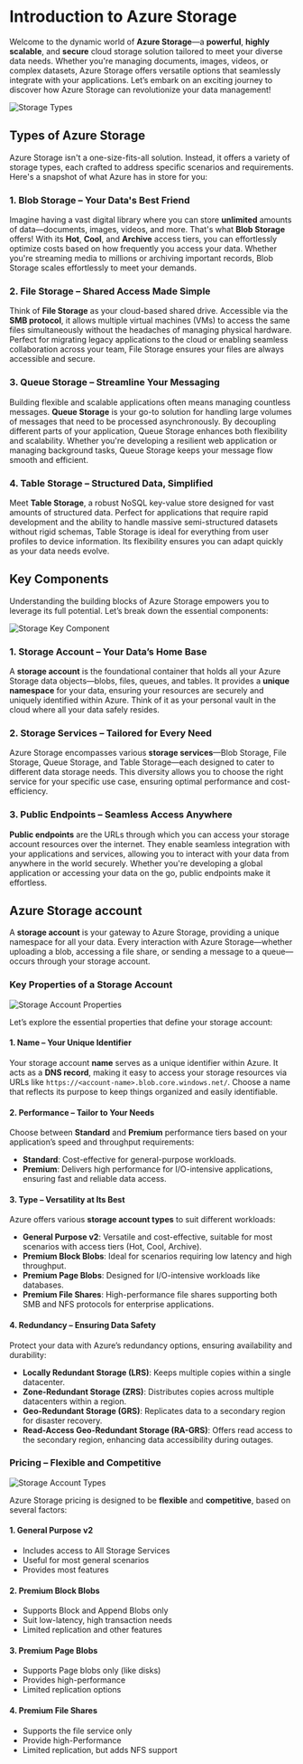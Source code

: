 # Introduction to Azure Storage

Welcome to the dynamic world of **Azure Storage**—a **powerful**, **highly scalable**, and **secure** cloud storage solution tailored to meet your diverse data needs. Whether you're managing documents, images, videos, or complex datasets, Azure Storage offers versatile options that seamlessly integrate with your applications. Let’s embark on an exciting journey to discover how Azure Storage can revolutionize your data management!

![Storage Types](images/st-types.png)

## Types of Azure Storage

Azure Storage isn't a one-size-fits-all solution. Instead, it offers a variety of storage types, each crafted to address specific scenarios and requirements. Here's a snapshot of what Azure has in store for you:

### 1. **Blob Storage** – Your Data's Best Friend

Imagine having a vast digital library where you can store **unlimited** amounts of data—documents, images, videos, and more. That's what **Blob Storage** offers! With its **Hot**, **Cool**, and **Archive** access tiers, you can effortlessly optimize costs based on how frequently you access your data. Whether you're streaming media to millions or archiving important records, Blob Storage scales effortlessly to meet your demands.

### 2. **File Storage** – Shared Access Made Simple

Think of **File Storage** as your cloud-based shared drive. Accessible via the **SMB protocol**, it allows multiple virtual machines (VMs) to access the same files simultaneously without the headaches of managing physical hardware. Perfect for migrating legacy applications to the cloud or enabling seamless collaboration across your team, File Storage ensures your files are always accessible and secure.

### 3. **Queue Storage** – Streamline Your Messaging

Building flexible and scalable applications often means managing countless messages. **Queue Storage** is your go-to solution for handling large volumes of messages that need to be processed asynchronously. By decoupling different parts of your application, Queue Storage enhances both flexibility and scalability. Whether you're developing a resilient web application or managing background tasks, Queue Storage keeps your message flow smooth and efficient.

### 4. **Table Storage** – Structured Data, Simplified

Meet **Table Storage**, a robust NoSQL key-value store designed for vast amounts of structured data. Perfect for applications that require rapid development and the ability to handle massive semi-structured datasets without rigid schemas, Table Storage is ideal for everything from user profiles to device information. Its flexibility ensures you can adapt quickly as your data needs evolve.

## Key Components

Understanding the building blocks of Azure Storage empowers you to leverage its full potential. Let’s break down the essential components:

![Storage Key Component](images/st-key-component.png)

### 1. **Storage Account** – Your Data’s Home Base

A **storage account** is the foundational container that holds all your Azure Storage data objects—blobs, files, queues, and tables. It provides a **unique namespace** for your data, ensuring your resources are securely and uniquely identified within Azure. Think of it as your personal vault in the cloud where all your data safely resides.

### 2. **Storage Services** – Tailored for Every Need

Azure Storage encompasses various **storage services**—Blob Storage, File Storage, Queue Storage, and Table Storage—each designed to cater to different data storage needs. This diversity allows you to choose the right service for your specific use case, ensuring optimal performance and cost-efficiency.

### 3. **Public Endpoints** – Seamless Access Anywhere

**Public endpoints** are the URLs through which you can access your storage account resources over the internet. They enable seamless integration with your applications and services, allowing you to interact with your data from anywhere in the world securely. Whether you're developing a global application or accessing your data on the go, public endpoints make it effortless.

## Azure Storage account

A **storage account** is your gateway to Azure Storage, providing a unique namespace for all your data. Every interaction with Azure Storage—whether uploading a blob, accessing a file share, or sending a message to a queue—occurs through your storage account.

### Key Properties of a Storage Account

![Storage Account Properties](images/sa-prop.png)

Let’s explore the essential properties that define your storage account:

#### 1. **Name** – Your Unique Identifier

Your storage account **name** serves as a unique identifier within Azure. It acts as a **DNS record**, making it easy to access your storage resources via URLs like `https://<account-name>.blob.core.windows.net/`. Choose a name that reflects its purpose to keep things organized and easily identifiable.

#### 2. **Performance** – Tailor to Your Needs

Choose between **Standard** and **Premium** performance tiers based on your application’s speed and throughput requirements:

- **Standard**: Cost-effective for general-purpose workloads.
- **Premium**: Delivers high performance for I/O-intensive applications, ensuring fast and reliable data access.

#### 3. **Type** – Versatility at Its Best

Azure offers various **storage account types** to suit different workloads:

- **General Purpose v2**: Versatile and cost-effective, suitable for most scenarios with access tiers (Hot, Cool, Archive).
- **Premium Block Blobs**: Ideal for scenarios requiring low latency and high throughput.
- **Premium Page Blobs**: Designed for I/O-intensive workloads like databases.
- **Premium File Shares**: High-performance file shares supporting both SMB and NFS protocols for enterprise applications.

#### 4. **Redundancy** – Ensuring Data Safety

Protect your data with Azure’s redundancy options, ensuring availability and durability:

- **Locally Redundant Storage (LRS)**: Keeps multiple copies within a single datacenter.
- **Zone-Redundant Storage (ZRS)**: Distributes copies across multiple datacenters within a region.
- **Geo-Redundant Storage (GRS)**: Replicates data to a secondary region for disaster recovery.
- **Read-Access Geo-Redundant Storage (RA-GRS)**: Offers read access to the secondary region, enhancing data accessibility during outages.

### Pricing – Flexible and Competitive

![Storage Account Types](images/sa-types.png)

Azure Storage pricing is designed to be **flexible** and **competitive**, based on several factors:

#### 1. **General Purpose v2**

- Includes access to All Storage Services
- Useful for most general scenarios
- Provides most features

#### 2. **Premium Block Blobs**

- Supports Block and Append Blobs only
- Suit low-latency, high transaction needs
- Limited replication and other features

#### 3. **Premium Page Blobs**

- Supports Page blobs only (like disks)
- Provides high-performance
- Limited replication options

#### 4. **Premium File Shares**

- Supports the file service only
- Provide high-Performance
- Limited replication, but adds NFS support
